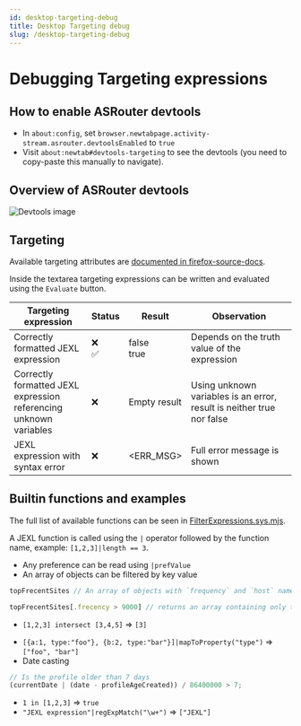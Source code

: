 ```yaml
---
id: desktop-targeting-debug
title: Desktop Targeting debug
slug: /desktop-targeting-debug
---
```


# Debugging Targeting expressions

## How to enable ASRouter devtools

- In `about:config`, set `browser.newtabpage.activity-stream.asrouter.devtoolsEnabled` to `true`
- Visit `about:newtab#devtools-targeting` to see the devtools (you need to copy-paste this manually to navigate).

## Overview of ASRouter devtools

![Devtools image](/img/desktop/desktop-devtools.png)

## Targeting

Available targeting attributes are [documented in firefox-source-docs](https://firefox-source-docs.mozilla.org/browser/components/asrouter/docs/targeting-attributes.html).

Inside the textarea targeting expressions can be written and evaluated using the `Evaluate` button.

| Targeting expression                                                   | Status    | Result          | Observation                                                           |
| ---------------------------------------------------------------------- | --------- | --------------- | --------------------------------------------------------------------- |
| Correctly formatted JEXL expression <br/>                              | ❌<br/>✅ | false<br/> true | Depends on the truth value of the expression                          |
| Correctly formatted JEXL expression<br/> referencing unknown variables | ❌        | Empty result    | Using unknown variables is an error, result is neither true nor false |
| JEXL expression with syntax error                                      | ❌        | <ERR_MSG>       | Full error message is shown                                           |

## Builtin functions and examples

The full list of available functions can be seen in [FilterExpressions.sys.mjs](https://searchfox.org/mozilla-central/source/toolkit/components/utils/FilterExpressions.sys.mjs).

A JEXL function is called using the `|` operator followed by the function name, example: `[1,2,3]|length == 3`.

- Any preference can be read using `|prefValue`
- An array of objects can be filtered by key value

```js
topFrecentSites // An array of objects with `frequency` and `host` names

topFrecentSites[.frecency > 9000] // returns an array containing only those objects with frequency over 9000
```

- `[1,2,3] intersect [3,4,5]` => `[3]`

* `[{a:1, type:"foo"}, {b:2, type:"bar"}]|mapToProperty("type")` => `["foo", "bar"]`
* Date casting

```js
// Is the profile older than 7 days
(currentDate | (date - profileAgeCreated)) / 86400000 > 7;
```

- `1 in [1,2,3]` => `true`
- `"JEXL expression"|regExpMatch("\w+")` => `["JEXL"]`
